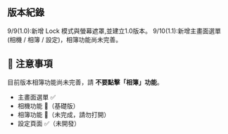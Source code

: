 ## 版本紀錄
9/9(1.0):新增 Lock 模式與螢幕遮罩,並建立1.0版本。
9/10(1.1):新增主畫面選單 (相機 / 相簿 / 設定)，相簿功能尚未完善。


## 📌 注意事項
目前版本相簿功能尚未完善，請 **不要點擊「相簿」功能**。

- 主畫面選單 ✅
- 相機功能 🚧（基礎版）
- 相簿功能 🚧（未完成，請勿打開）
- 設定頁面 ✅（未開發）

